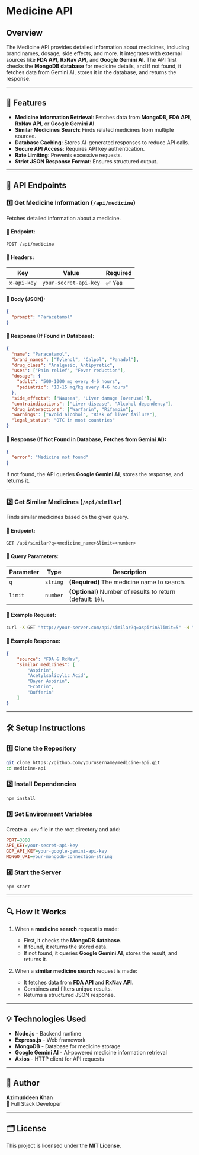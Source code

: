 # Medicine API

## Overview
The Medicine API provides detailed information about medicines, including brand names, dosage, side effects, and more. It integrates with external sources like **FDA API**, **RxNav API**, and **Google Gemini AI**. The API first checks the **MongoDB database** for medicine details, and if not found, it fetches data from Gemini AI, stores it in the database, and returns the response.

---

## 🚀 Features
- **Medicine Information Retrieval**: Fetches data from **MongoDB**, **FDA API**, **RxNav API**, or **Google Gemini AI**.
- **Similar Medicines Search**: Finds related medicines from multiple sources.
- **Database Caching**: Stores AI-generated responses to reduce API calls.
- **Secure API Access**: Requires API key authentication.
- **Rate Limiting**: Prevents excessive requests.
- **Strict JSON Response Format**: Ensures structured output.

---

## 📌 API Endpoints

### 1️⃣ **Get Medicine Information** (`/api/medicine`)
Fetches detailed information about a medicine.

#### **🔹 Endpoint**:
```http
POST /api/medicine
```

#### **🔹 Headers**:
| Key         | Value                  | Required |
|------------|------------------------|----------|
| `x-api-key` | `your-secret-api-key`   | ✅ Yes |

#### **🔹 Body (JSON)**:
```json
{
  "prompt": "Paracetamol"
}
```

#### **🔹 Response (If Found in Database)**:
```json
{
  "name": "Paracetamol",
  "brand_names": ["Tylenol", "Calpol", "Panadol"],
  "drug_class": "Analgesic, Antipyretic",
  "uses": ["Pain relief", "Fever reduction"],
  "dosage": {
    "adult": "500-1000 mg every 4-6 hours",
    "pediatric": "10-15 mg/kg every 4-6 hours"
  },
  "side_effects": ["Nausea", "Liver damage (overuse)"],
  "contraindications": ["Liver disease", "Alcohol dependency"],
  "drug_interactions": ["Warfarin", "Rifampin"],
  "warnings": ["Avoid alcohol", "Risk of liver failure"],
  "legal_status": "OTC in most countries"
}
```

#### **🔹 Response (If Not Found in Database, Fetches from Gemini AI)**:
```json
{
  "error": "Medicine not found"
}
```
If not found, the API queries **Google Gemini AI**, stores the response, and returns it.

---

### 2️⃣ **Get Similar Medicines** (`/api/similar`)
Finds similar medicines based on the given query.

#### **🔹 Endpoint**:
```http
GET /api/similar?q=<medicine_name>&limit=<number>
```

#### **🔹 Query Parameters**:
| Parameter | Type | Description |
|-----------|------|-------------|
| `q` | `string` | **(Required)** The medicine name to search. |
| `limit` | `number` | **(Optional)** Number of results to return (default: `10`). |

#### **🔹 Example Request**:
```sh
curl -X GET "http://your-server.com/api/similar?q=aspirin&limit=5" -H "x-api-key: YOUR_SECRET_API_KEY"
```

#### **🔹 Example Response**:
```json
{
    "source": "FDA & RxNav",
    "similar_medicines": [
        "Aspirin",
        "Acetylsalicylic Acid",
        "Bayer Aspirin",
        "Ecotrin",
        "Bufferin"
    ]
}
```

---

## 🛠️ **Setup Instructions**

### **1️⃣ Clone the Repository**
```sh
git clone https://github.com/yourusername/medicine-api.git
cd medicine-api
```

### **2️⃣ Install Dependencies**
```sh
npm install
```

### **3️⃣ Set Environment Variables**
Create a `.env` file in the root directory and add:
```ini
PORT=3000
API_KEY=your-secret-api-key
GCP_API_KEY=your-google-gemini-api-key
MONGO_URI=your-mongodb-connection-string
```

### **4️⃣ Start the Server**
```sh
npm start
```

---

## 🔍 **How It Works**
1. When a **medicine search** request is made:
   - First, it checks the **MongoDB database**.
   - If found, it returns the stored data.
   - If not found, it queries **Google Gemini AI**, stores the result, and returns it.

2. When a **similar medicine search** request is made:
   - It fetches data from **FDA API** and **RxNav API**.
   - Combines and filters unique results.
   - Returns a structured JSON response.

---

## 💡 **Technologies Used**
- **Node.js** - Backend runtime
- **Express.js** - Web framework
- **MongoDB** - Database for medicine storage
- **Google Gemini AI** - AI-powered medicine information retrieval
- **Axios** - HTTP client for API requests

---

## 📌 **Author**
**Azimuddeen Khan**  
🚀 Full Stack Developer  

---

## 🗂️ **License**
This project is licensed under the **MIT License**.

